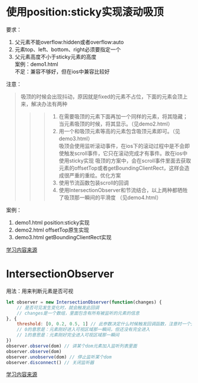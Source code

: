 # 使用position:sticky实现滚动吸顶
要求：<br />
1. 父元素不能overflow:hidden或者overflow:auto<br />
2. 元素top、left、bottom、right必须要指定一个<br />
3. 父元素高度不小于sticky元素的高度<br />
案例：demo1.html<br />
不足：兼容不够好，但在ios中兼容比较好<br />

注意：
>吸顶的时候会出现抖动，原因就是fixed的元素不占位，下面的元素会顶上来，解决办法有两种
>>>1. 在需要吸顶的元素下面再加一个同样的元素，将其隐藏；当元素吸顶的时候，将其显示。（见demo2.html）
>>>2. 用一个和吸顶元素等高的元素包含吸顶元素即可。（见demo3.html）<br />
>吸顶会使用监听滚动事件，在ios下的滚动过程中是不会即使触发scroll事件，它只在滚动完成才有事件。故在ios中使用sticky实现
>吸顶的方案中，会在scroll事件里面去获取元素的offsetTop或者getBoundingClientRect，这样会造成很严重的重绘。优化方案
>>>1. 使用节流函数包装scroll的回调
>>>2. 使用IntersectionObserver和节流结合，以上两种都牺牲了吸顶那一瞬间的平滑度 （见demo4.html）

案例：
1. demo1.html  position:sticky实现
2. demo2.html  offsetTop原生实现
3. demo3.html  getBoundingClientRect实现

[学习内容来源](https://juejin.im/post/5caa0c2d51882543fa41e478)

# IntersectionObserver
用法：用来判断元素是否可视
```js
let observer = new IntersectionObserver(function(changes) {
    // 是否可见发生变化时，就会触发此回调
    // changes是一个数组，里面包含有所有被监听的元素的信息
}, {
    threshold: [0, 0.2, 0.5, 1] // 此参数决定什么时候触发回调函数，注意时一个元素对应一个值，默认都是0
    // 0的意思是：元素刚好进入可视区域那一瞬间，但还没有完全进入
    // 1的意思是：元素刚好完全进入可视区域那一瞬间
})
observer.observe(dom) // 讲某个dom元素加入监听列表里面
observer.observe(dom)
observer.unobserve(dom) // 停止监听某个dom
observer.disconnect() // 关闭监听器
```
[学习内容来源](http://www.ruanyifeng.com/blog/2016/11/intersectionobserver_api.html)